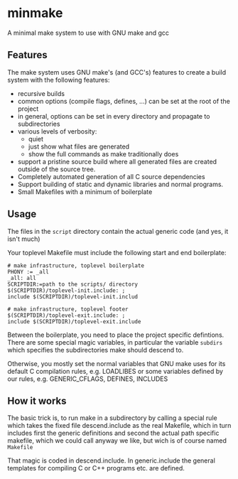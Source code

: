 # minmake #
A minimal make system to use with GNU make and gcc

## Features ##
The make system uses GNU make's (and GCC's) features to create a build system
with the following features:
- recursive builds
- common options (compile flags, defines, ...) can be set at the
  root of the project
- in general, options can be set in every directory and propagate to
  subdirectories
- various levels of verbosity:
  - quiet
  - just show what files are generated
  - show the full commands as make traditionally does
- support a pristine source build where all generated files are created
  outside of the source tree.
- Completely automated generation of all C source dependencies
- Support building of static and dynamic libraries and normal
  programs.
- Small Makefiles with a minimum of boilerplate

## Usage ##
The files in the `script` directory contain the actual generic code
(and yes, it isn't much) 

Your toplevel Makefile must include the following start and end boilerplate:
~~~~
# make infrastructure, toplevel boilerplate
PHONY := _all
_all: all
SCRIPTDIR:=path to the scripts/ directory
$(SCRIPTDIR)/toplevel-init.include: ;
include $(SCRIPTDIR)/toplevel-init.includ
~~~~

~~~~
# make infrastructure, toplevel footer
$(SCRIPTDIR)/toplevel-exit.include: ;
include $(SCRIPTDIR)/toplevel-exit.include
~~~~

Between the boilerplate, you need to place the project specific defintions.
There are some special magic variables, in particular the variable `subdirs`
which specifies the subdirectories make should descend to.

Otherwise, you mostly set the normal variables that GNU make uses for its
default C compilation rules, e.g. LOADLIBES or some variables defined by
our rules, e.g. GENERIC_CFLAGS, DEFINES, INCLUDES


## How it works ##
The basic trick is, to run make in a subdirectory by calling a special
rule which takes the fixed file descend.include as the real Makefile,
which in turn includes first the generic definitions and second the 
actual path specific makefile, which we could call anyway we like, but
wich is of course named `Makefile`

That magic is coded in descend.include. In generic.include the general
templates for compiling C or C++ programs etc. are defined.

